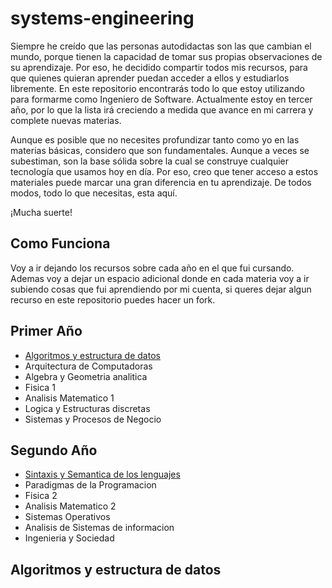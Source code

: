 
# systems-engineering
Siempre he creído que las personas autodidactas son las que cambian el mundo, porque tienen la capacidad de tomar sus propias observaciones de su aprendizaje. Por eso, he decidido compartir todos mis recursos, para que quienes quieran aprender puedan acceder a ellos y estudiarlos libremente. En este repositorio encontrarás todo lo que estoy utilizando para formarme como Ingeniero de Software. Actualmente estoy en tercer año, por lo que la lista irá creciendo a medida que avance en mi carrera y complete nuevas materias.

Aunque es posible que no necesites profundizar tanto como yo en las materias básicas, considero que son fundamentales. Aunque a veces se subestiman, son la base sólida sobre la cual se construye cualquier tecnología que usamos hoy en día. Por eso, creo que tener acceso a estos materiales puede marcar una gran diferencia en tu aprendizaje. De todos modos, todo lo que necesitas, esta aquí.

¡Mucha suerte!

<h2>Como Funciona</h2>
Voy a ir dejando los recursos sobre cada año en el que fui cursando. Ademas voy a dejar un espacio adicional donde en cada materia voy a ir subiendo cosas que fui aprendiendo por mi cuenta, si queres dejar algun recurso en este repositorio puedes hacer un fork.

<h2>Primer Año</h2>

 - [Algoritmos y estructura de datos](#algoritmos-y-estructura-de-datos-primer-ano)
 - Arquitectura de Computadoras
 - Algebra y Geometria analitica
 - Fisica 1
 - Analisis Matematico 1
 - Logica y Estructuras discretas
 - Sistemas y Procesos de Negocio

<h2>Segundo Año</h2>

- [Sintaxis y Semantica de los lenguajes](#algoritmos-y-estructura-de-datos-primer-ano)
 - Paradigmas de la Programacion
 - Fisica 2
 - Analisis Matematico 2
 - Sistemas Operativos
 - Analisis de Sistemas de informacion
 - Ingenieria y Sociedad
   
<a name="algoritmos-y-estructura-de-datos-primer-ano"></a> <h2>Algoritmos y estructura de datos</h2>
